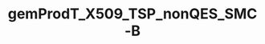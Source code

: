 ---
title: gemProdT_X509_TSP_nonQES_SMC-B
linkTitle: gemProdT_X509_TSP_nonQES_SMC-B
description: >
  Trust Service Provider X.509 nonQES – SMC-B
---